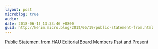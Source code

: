 ```yaml
---
layout: post
microblog: true
audio: 
date: 2018-06-19 13:33:46 +0800
guid: http://kerim.micro.blog/2018/06/19/public-statement-from.html
---
```

[Public Statement from HAU Editorial Board Members Past and Present](https://docs.google.com/document/d/1Sa3a_PolkqmCYnnnwRkZEC1JXr2ONPoW1kGEEHpL63I)
